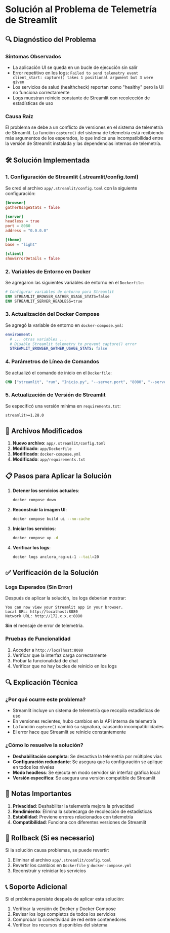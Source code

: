 # Solución al Problema de Telemetría de Streamlit

## 🔍 Diagnóstico del Problema

### Síntomas Observados

- La aplicación UI se queda en un bucle de ejecución sin salir
- Error repetitivo en los logs: `Failed to send telemetry event client_start: capture() takes 1 positional argument but 3 were given`
- Los servicios de salud (healthcheck) reportan como "healthy" pero la UI no funciona correctamente
- Logs muestran reinicio constante de Streamlit con recolección de estadísticas de uso

### Causa Raíz

El problema se debe a un conflicto de versiones en el sistema de telemetría de Streamlit. La función `capture()` del sistema de telemetría está recibiendo más argumentos de los esperados, lo que indica una incompatibilidad entre la versión de Streamlit instalada y las dependencias internas de telemetría.

## 🛠️ Solución Implementada

### 1. Configuración de Streamlit (.streamlit/config.toml)

Se creó el archivo `app/.streamlit/config.toml` con la siguiente configuración:

```toml
[browser]
gatherUsageStats = false

[server]
headless = true
port = 8080
address = "0.0.0.0"

[theme]
base = "light"

[client]
showErrorDetails = false
```

### 2. Variables de Entorno en Docker

Se agregaron las siguientes variables de entorno en el `Dockerfile`:

```dockerfile
# Configurar variables de entorno para Streamlit
ENV STREAMLIT_BROWSER_GATHER_USAGE_STATS=false
ENV STREAMLIT_SERVER_HEADLESS=true
```

### 3. Actualización del Docker Compose

Se agregó la variable de entorno en `docker-compose.yml`:

```yaml
environment:
  # ... otras variables ...
  # Disable Streamlit telemetry to prevent capture() error
  STREAMLIT_BROWSER_GATHER_USAGE_STATS: false
```

### 4. Parámetros de Línea de Comandos

Se actualizó el comando de inicio en el `Dockerfile`:

```dockerfile
CMD ["streamlit", "run", "Inicio.py", "--server.port", "8080", "--server.address", "0.0.0.0", "--browser.gatherUsageStats", "false"]
```

### 5. Actualización de Versión de Streamlit

Se especificó una versión mínima en `requirements.txt`:

```txt
streamlit>=1.28.0
```

## 🔧 Archivos Modificados

1. **Nuevo archivo**: `app/.streamlit/config.toml`
2. **Modificado**: `app/Dockerfile`
3. **Modificado**: `docker-compose.yml`
4. **Modificado**: `app/requirements.txt`

## 📋 Pasos para Aplicar la Solución

1. **Detener los servicios actuales**:

   ```bash
   docker compose down
   ```

2. **Reconstruir la imagen UI**:

   ```bash
   docker compose build ui --no-cache
   ```

3. **Iniciar los servicios**:

   ```bash
   docker compose up -d
   ```

4. **Verificar los logs**:

   ```bash
   docker logs anclora_rag-ui-1 --tail=20
   ```

## ✅ Verificación de la Solución

### Logs Esperados (Sin Error)

Después de aplicar la solución, los logs deberían mostrar:

```text
You can now view your Streamlit app in your browser.
Local URL: http://localhost:8080
Network URL: http://172.x.x.x:8080
```

**Sin** el mensaje de error de telemetría.

### Pruebas de Funcionalidad

1. Acceder a `http://localhost:8080`
2. Verificar que la interfaz carga correctamente
3. Probar la funcionalidad de chat
4. Verificar que no hay bucles de reinicio en los logs

## 🔍 Explicación Técnica

### ¿Por qué ocurre este problema?

- Streamlit incluye un sistema de telemetría que recopila estadísticas de uso
- En versiones recientes, hubo cambios en la API interna de telemetría
- La función `capture()` cambió su signatura, causando incompatibilidades
- El error hace que Streamlit se reinicie constantemente

### ¿Cómo lo resuelve la solución?

- **Deshabilitación completa**: Se desactiva la telemetría por múltiples vías
- **Configuración redundante**: Se asegura que la configuración se aplique en todos los niveles
- **Modo headless**: Se ejecuta en modo servidor sin interfaz gráfica local
- **Versión específica**: Se asegura una versión compatible de Streamlit

## 🚨 Notas Importantes

1. **Privacidad**: Deshabilitar la telemetría mejora la privacidad
2. **Rendimiento**: Elimina la sobrecarga de recolección de estadísticas
3. **Estabilidad**: Previene errores relacionados con telemetría
4. **Compatibilidad**: Funciona con diferentes versiones de Streamlit

## 🔄 Rollback (Si es necesario)

Si la solución causa problemas, se puede revertir:

1. Eliminar el archivo `app/.streamlit/config.toml`
2. Revertir los cambios en `Dockerfile` y `docker-compose.yml`
3. Reconstruir y reiniciar los servicios

## 📞 Soporte Adicional

Si el problema persiste después de aplicar esta solución:

1. Verificar la versión de Docker y Docker Compose
2. Revisar los logs completos de todos los servicios
3. Comprobar la conectividad de red entre contenedores
4. Verificar los recursos disponibles del sistema
